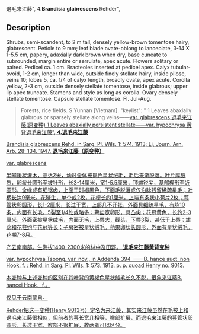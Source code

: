退毛来江藤",
4.**Brandisia glabrescens** Rehder",

## Description
Shrubs, semi-scandent, to 2 m tall, densely yellow-brown tomentose hairy, glabrescent. Petiole to 9 mm; leaf blade ovate-oblong to lanceolate, 3-14 X 1-5.5 cm, papery, adaxially dark brown when dry, base cuneate to subrounded, margin entire or serrulate, apex acute. Flowers solitary or paired. Pedicel ca. 1 cm. Bracteoles inserted at pedicel apex. Calyx tubular-ovoid, 1-2 cm, longer than wide, outside finely stellate hairy, inside pilose, veins 10; lobes 5, ca. 1/4 of calyx length, broadly ovate, apex acute. Corolla yellow, 2-3 cm, outside densely stellate tomentose, inside glabrous; upper lip apex truncate. Stamens and style as long as corolla. Ovary densely stellate tomentose. Capsule stellate tomentose. Fl. Jul-Aug.

> Forests, rice fields. S Yunnan [Vietnam].
  "keylist": "
1 Leaves abaxially glabrous or sparsely stellate along veins——<a href='/info/Brandisia glabrescens var. glabrescens?t=foc'>var. glabrescens 退毛来江藤(原变种)
1 Leaves abaxially persistent stellate——<a href='/info/Brandisia glabrescens var. hypochrysa?t=foc'>var. hypochrysa 黄背退毛来江藤",
**4.退毛来江藤**

Brandisia glabrescens Rehd. in Sarg. Pl. Wils. 1: 574. 1913; Li, Journ. Arn. Arb. 28: 134. 1947.
**退毛来江藤（原变种）**

var. glabrescens

半攀援状灌木，高达2米，幼时全体被揭色星状绒毛，毛后来渐脱落。叶片厚纸质，卵状长圆形至披针形，长3-14厘米，宽1-5.5厘米，顶端锐尖，基部楔形至近圆形，全缘或有细锯齿，上面干时褐黑色，下面毛脱落或仅沿脉残留稀疏星毛；叶柄长达9毫米。花腋生，单个或2枚，花梗长约1厘米，上端有条状小苞片2枚；萼管状卵圆形，长1-2厘米，长过于宽，上部几不开张，外面具细疏星毛，有脉10条，内面有长毛，5裂至1/4处或略多；萼齿宽卵形，具凸尖；花冠黄色，长约2-3厘米，外面密被星状绒毛，内面无毛，上唇大，截头，下唇3裂，甚低于上唇；雄蕊和花柱约与花冠等长；子房密被星状绒毛。蒴果卵状长圆形，外面有星状绒毛。花期7-8月。

产云南南部。生海拔1400-2300米的林中及田野。
**退毛来江藤黄背变种**

var. hypochrysa Tsoong, var. nov., in Addenda 394. ——B. hance auct. non Hook. f. : Rehd. in Sarg. Pl. Wils. 1: 573. 1913. p. p. quoad Henry no. 9013.

本变种与上述变种的区别在其叶背的黄褐色星状绒毛长久不脱，很象来江藤B. hancei Hook．f.。

仅见于云南蒙自。

Rehder把这一变种(Henry 9013号）定名为来江藤，其实来江藤虽然在毛被上和退毛来江藤很相似，但前者的萼长宽几相等，喉部扩展，而退毛来江藤的萼管状卵圆形，长过于宽，喉部不很扩展，故两者可以区分。
